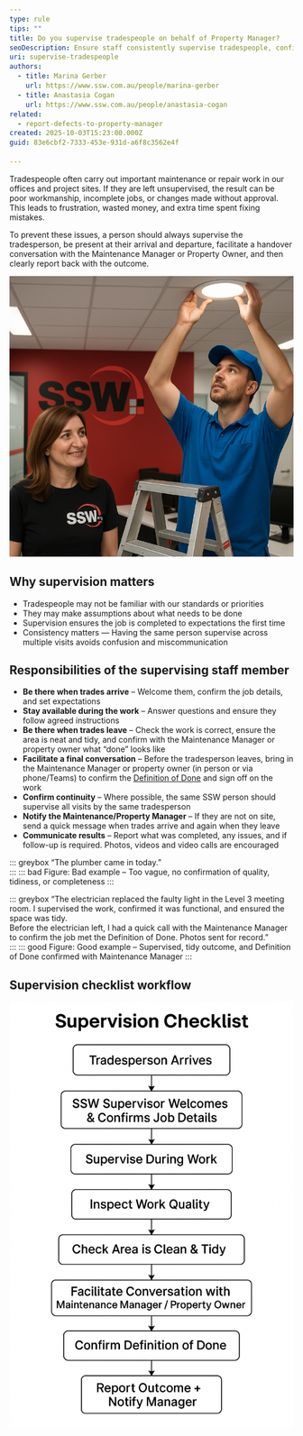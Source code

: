 ```yaml
---
type: rule
tips: ""
title: Do you supervise tradespeople on behalf of Property Manager?
seoDescription: Ensure staff consistently supervise tradespeople, confirm work quality and tidiness, facilitate conversations with the Maintenance Manager or Property Owner to agree on the Definition of Done.
uri: supervise-tradespeople
authors:
  - title: Marina Gerber
    url: https://www.ssw.com.au/people/marina-gerber
  - title: Anastasia Cogan
    url: https://www.ssw.com.au/people/anastasia-cogan
related:
  - report-defects-to-property-manager
created: 2025-10-03T15:23:00.000Z
guid: 83e6cbf2-7333-453e-931d-a6f8c3562e4f

---
```


Tradespeople often carry out important maintenance or repair work in our offices and project sites. If they are left unsupervised, the result can be poor workmanship, incomplete jobs, or changes made without approval. This leads to frustration, wasted money, and extra time spent fixing mistakes.  

To prevent these issues, a person should always supervise the tradesperson, be present at their arrival and departure, facilitate a handover conversation with the Maintenance Manager or Property Owner, and then clearly report back with the outcome.  

<!--endintro-->

![Figure: Always supervise tradespeople on site](screenshot-2025-10-07-095917.png "Figure: Always supervise tradespeople on site")

## Why supervision matters

* Tradespeople may not be familiar with our standards or priorities  
* They may make assumptions about what needs to be done  
* Supervision ensures the job is completed to expectations the first time  
* Consistency matters — Having the same person supervise across multiple visits avoids confusion and miscommunication

## Responsibilities of the supervising staff member

* **Be there when trades arrive** – Welcome them, confirm the job details, and set expectations  
* **Stay available during the work** – Answer questions and ensure they follow agreed instructions 
* **Be there when trades leave** – Check the work is correct, ensure the area is neat and tidy, and confirm with the Maintenance Manager or property owner what “done” looks like  
* **Facilitate a final conversation** – Before the tradesperson leaves, bring in the Maintenance Manager or property owner (in person or via phone/Teams) to confirm the [Definition of Done](/definition-of-done) and sign off on the work
* **Confirm continuity** – Where possible, the same SSW person should supervise all visits by the same tradesperson 
* **Notify the Maintenance/Property Manager** – If they are not on site, send a quick message when trades arrive and again when they leave
* **Communicate results** – Report what was completed, any issues, and if follow-up is required. Photos, videos and video calls are encouraged 

::: greybox
“The plumber came in today.”  
:::
::: bad
Figure: Bad example – Too vague, no confirmation of quality, tidiness, or completeness
:::

::: greybox
“The electrician replaced the faulty light in the Level 3 meeting room. I supervised the work, confirmed it was functional, and ensured the space was tidy.   
Before the electrician left, I had a quick call with the Maintenance Manager to confirm the job met the Definition of Done. Photos sent for record.”  
:::
::: good
Figure: Good example – Supervised, tidy outcome, and Definition of Done confirmed with Maintenance Manager
:::

## Supervision checklist workflow

![](chatgpt-image-oct-3-2025-03_20_11-pm.png "How to supervise tradesperson step by step")
